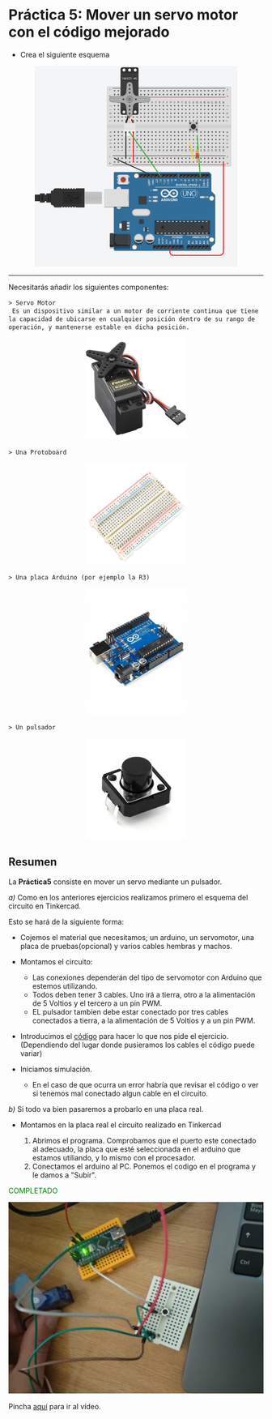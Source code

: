 # Práctica 5: Mover un servo motor con el código mejorado

- Crea el siguiente esquema 
<div align="center">
<img src="CircuitoTinkercad.PNG" alt="drawing" width="400px"/>
</div>
<hr>
Necesitarás añadir los siguientes componentes:  



    > Servo Motor
     Es un dispositivo similar a un motor de corriente continua que tiene la capacidad de ubicarse en cualquier posición dentro de su rango de operación, y mantenerse estable en dicha posición.

      
<div align="center">
  <img src="../imagenes_readme/servo.jpg" alt="drawing" width="200px"/>
</div>  

    > Una Protoboard
             

<div align="center">
  <img src="../imagenes_readme/protoboard.jpg" alt="drawing" width="200px"/>
</div>  

    > Una placa Arduino (por ejemplo la R3)

<div align="center">
  <img src="../imagenes_readme/arduino.jpg" alt="drawing" width="200px"/>
</div>  

    > Un pulsador

<div align="center">
  <img src="../imagenes_readme/pulsador.jpg" alt="drawing" width="200px"/>
</div>

## Resumen 
La  __Práctica5__ consiste en mover un servo mediante un pulsador.

_a)_ Como en los anteriores ejercicios realizamos primero el esquema del circuito en Tinkercad.
    <p>Esto se hará de la siguiente forma:</p>

- Cojemos el material que necesitamos; un arduino, un servomotor, una placa de pruebas(opcional) y varios cables hembras y machos.
- Montamos el circuito:
  - Las conexiones dependerán del tipo de servomotor con Arduino que estemos utilizando.
  - Todos deben tener 3 cables. Uno irá a tierra, otro a la alimentación de 5 Voltios y el tercero a un pin PWM.
  - EL pulsador tambien debe estar conectado por tres cables conectados a tierra, a la alimentación de 5 Voltios y      a un pin PWM.    
- Introducimos el [código](CodigoPractica4) para hacer lo que nos pide el ejercicio. (Dependiendo del lugar donde pusieramos los cables el código puede variar)
  
- Iniciamos simulación.
    - En el caso de que ocurra un error habría que revisar el código o ver si tenemos mal conectado algun cable en el circuito.


_b)_ Si todo va bien pasaremos a probarlo en una placa real.

  
- Montamos en la placa real el circuito realizado en Tinkercad 
         
    1. Abrimos el programa. Comprobamos que el puerto este conectado al adecuado, la placa que esté seleccionada en el arduino que estamos utiliando, y lo mismo con el procesador.
    2. Conectamos el arduino al PC. Ponemos el codigo en el programa y le damos a "Subir".
    
<span style='color:green'>COMPLETADO</span>

<div align="center">

<img src="CircuitoReal5.b.jpg" alt="drawing" width="600px" />

</div>

Pincha [aquí]() para ir al vídeo.